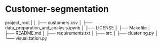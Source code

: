 # Customer-segmentation


project_root
|
│
├── customers.csv
│
├── data_preparation_and_analysis.ipynb
│
├── LICENSE
│
├── Makefile
│
├── README.md
│
├── requirements.txt
│
├── src
│   ├── clustering.py
│   └── visualization.py
